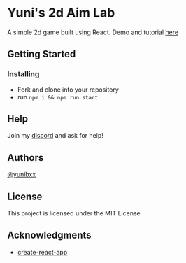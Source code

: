 # Yuni's 2d Aim Lab

A simple 2d game built using React. Demo and tutorial [here](https://youtu.be/0jvcqgwUO1Y)


## Getting Started

### Installing

* Fork and clone into your repository
* run `npm i && npm run start` 

## Help

Join my [discord](https://discord.com/invite/jsAbjWRbgk) and ask for help! 

## Authors

[@yunibxx](https://twitch.tv/yunibxx)

## License

This project is licensed under the MIT License

## Acknowledgments

* [create-react-app](https://github.com/facebook/create-react-app)
